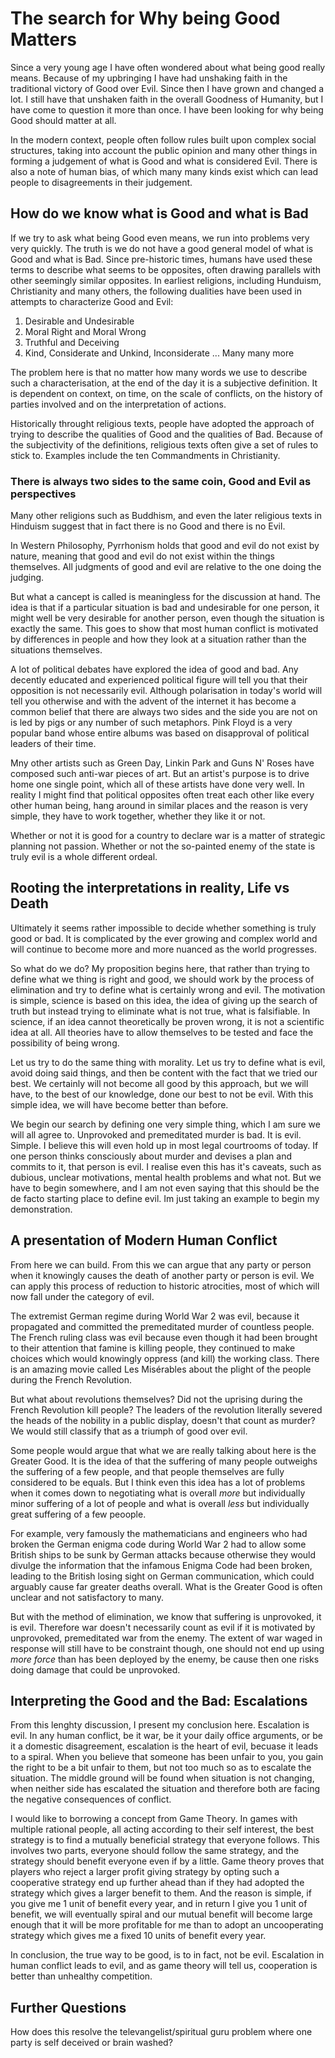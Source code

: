 # The search for Why being Good Matters

Since a very young age I have often wondered about what being good really means.
Because of my upbringing I have had unshaking faith in the traditional victory of Good over Evil.
Since then I have grown and changed a lot. I still have that unshaken faith in the overall Goodness of Humanity,
but I have come to question it more than once. I have been looking for why being Good should matter at all.

In the modern context, people often follow rules built upon complex social structures, 
taking into account the public opinion and many other things in forming a judgement of what is Good and what is 
considered Evil. There is also a note of human bias, of which many many kinds exist which can lead people
to disagreements in their judgement.

## How do we know what is Good and what is Bad

If we try to ask what being Good even means, we run into problems very very quickly.
The truth is we do not have a good general model of what is Good and what is Bad.
Since pre-historic times, humans have used these terms to describe what seems to be opposites,
often drawing parallels with other seemingly similar opposites. In earliest religions,
including Hunduism, Christianity and many others, the following dualities have been used in attempts to characterize Good and Evil:

1. Desirable and Undesirable
2. Moral Right and Moral Wrong
3. Truthful and Deceiving
4. Kind, Considerate and Unkind, Inconsiderate
... Many many more

The problem here is that no matter how many words we use to describe such a characterisation, 
at the end of the day it is a subjective definition. It is dependent on context, on time, on the 
scale of conflicts, on the history of parties involved and on the interpretation of actions. 

Historically throught religious texts, people have adopted the approach of trying to describe the qualities
of Good and the qualities of Bad. Because of the subjectivity of the definitions, religious texts often 
give a set of rules to stick to. Examples include the ten Commandments in Christianity.

### There is always two sides to the same coin, Good and Evil as perspectives

Many other religions such as Buddhism, and even the later religious texts in Hinduism suggest that
in fact there is no Good and there is no Evil. 

In Western Philosophy, Pyrrhonism holds that good and evil do not exist by nature, meaning that good and 
evil do not exist within the things themselves. All judgments of good and evil are relative to the one doing the judging. 

But what a cancept is called is meaningless for the discussion at hand.
The idea is that if a particular situation is bad and undesirable for one person, 
it might well be very desirable for another person, even though the situation is exactly the same. 
This goes to show that most human conflict is motivated by differences in people and 
how they look at a situation rather than the situations themselves.

A lot of political debates have explored the idea of good and bad. Any decently educated
and experienced political figure will tell you that their opposition is not necessarily evil.
Although polarisation in today's world will tell you otherwise and with the advent of the 
internet it has become a common belief that there are always two sides and the side you are not on
is led by pigs or any number of such metaphors. Pink Floyd is a very popular band whose entire
albums was based on disapproval of political leaders of their time.

Mny other artists such as Green Day, Linkin Park and Guns N' Roses have composed such anti-war 
pieces of art. But an artist's purpose is to drive home one single point, which all of these 
artists have done very well. In reality I might find that political opposites often treat
each other like every other human being, hang around in similar places and the reason is very simple,
they have to work together, whether they like it or not.

Whether or not it is good for a country to declare war is a matter of strategic planning not passion.
Whether or not the so-painted enemy of the state is truly evil is a whole different ordeal.

## Rooting the interpretations in reality, Life vs Death

Ultimately it seems rather impossible to decide whether something is truly good or bad.
It is complicated by the ever growing and complex world and will continue to become more and more
nuanced as the world progresses.

So what do we do?
My proposition begins here, that rather than trying to define what we thing is right and good, 
we should work by the process of elimination and try to define what is certainly wrong and evil.
The motivation is simple, science is based on this idea, the idea of giving up the search of truth
but instead trying to eliminate what is not true, what is falsifiable. In science, if an idea 
cannot theoretically be proven wrong, it is not a scientific idea at all. All theories have to 
allow themselves to be tested and face the possibility of being wrong.

Let us try to do the same thing with morality. 
Let us try to define what is evil, avoid doing said things, and then be content with the fact that 
we tried our best. We certainly will not become all good by this approach, but we will have, 
to the best of our knowledge, done our best to not be evil. With this simple idea, we will have become 
better than before.

We begin our search by defining one very simple thing, which I am sure we will all agree to.
Unprovoked and premeditated murder is bad. It is evil. Simple. I believe this will even hold up in most legal 
courtrooms of today. If one person thinks consciously about murder and devises a plan and commits to it,
that person is evil. I realise even this has it's caveats, such as dubious, unclear motivations, 
mental health problems and what not. But we have to begin somewhere, and I am not even saying that 
this should be the de facto starting place to define evil. Im just taking an example to begin
my demonstration.

## A presentation of Modern Human Conflict

From here we can build. From this we can argue that any party or person when it knowingly causes 
the death of another party or person is evil. We can apply this process of reduction to 
historic atrocities, most of which will now fall under the category of evil.

The extremist German regime during World War 2 was evil, because it propagated and committed 
the premeditated murder of countless people. The French ruling class was evil because even 
though it had been brought to their attention that famine is killing people, they continued 
to make choices which would knowingly oppress (and kill) the working class. There is an amazing 
movie called Les Misérables about the plight of the people during the French Revolution.

But what about revolutions themselves? Did not the uprising during the French Revolution kill people?
The leaders of the revolution literally severed the heads of the nobility in a public display, doesn't that
count as murder? We would still classify that as a triumph of good over evil.

Some people would argue that what we are really talking about here is the Greater Good. It is the idea 
of that the suffering of many people outweighs the suffering of a few people, and that people
themselves are fully considered to be equals. But I think even this idea has a lot of problems
when it comes down to negotiating what is overall _more_ but individually minor suffering of 
a lot of people and what is overall _less_ but individually great suffering of a few peoople.

For example, very famously the mathematicians and engineers who had broken the German enigma code
during World War 2 had to allow some British ships to be sunk by German attacks because
otherwise they would divulge the information that the infamous Enigma Code had been broken,
leading to the British losing sight on German communication, which could arguably cause far 
greater deaths overall. What is the Greater Good is often unclear and not satisfactory to many.

But with the method of elimination, we know that suffering is unprovoked, it is evil. Therefore war 
doesn't necessarily count as evil if it is motivated by unprovoked, premeditated war from the enemy.
The extent of war waged in response will still have to be constraint though, one should not end up using
_more force_ than has been deployed by the enemy, be cause then one risks doing damage that could be
unprovoked.

## Interpreting the Good and the Bad: Escalations

From this lenghty discussion, I present my conclusion here. Escalation is evil.
In any human conflict, be it war, be it your daily office arguments, or be it a domestic disagreement,
escalation is the heart of evil, becuase it leads to a spiral. When you believe that someone
has been unfair to you, you gain the right to be a bit unfair to them, but not too much so as to
escalate the situation. The middle ground will be found when situation is not changing, when
neither side has escalated the situation and therefore both are facing the negative consequences of
conflict.

I would like to borrowing a concept from Game Theory. In games with multiple rational people, 
all acting according to their self interest, the best strategy is to find a mutually beneficial 
strategy that everyone follows. This involves two parts, everyone should follow the same strategy,
and the strategy should benefit everyone even if by a little. Game theory proves that players who 
reject a larger profit giving strategy by opting such a cooperative strategy end up further ahead
than if they had adopted the strategy which gives a larger benefit to them. And the reason is simple,
if you give me 1 unit of benefit every year, and in return I give you 1 unit of benefit, we will 
eventually spiral and our mutual benefit will become large enough that it will be more profitable 
for me than to adopt an uncooperating strategy which gives me a fixed 10 units of benefit every year.

In conclusion, the true way to be good, is to in fact, not be evil. Escalation in human conflict leads
to evil, and as game theory will tell us, cooperation is better than unhealthy competition.

## Further Questions

How does this resolve the televangelist/spiritual guru problem where one party is self deceived or brain washed?
